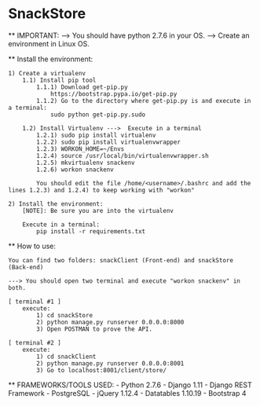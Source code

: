 # SnackStore

** IMPORTANT:
	--> You should have python 2.7.6 in your OS. 
	--> Create an environment in Linux OS.

** Install the environment:

	1) Create a virtualenv 
		1.1) Install pip tool 
			1.1.1) Download get-pip.py
				https://bootstrap.pypa.io/get-pip.py
			1.1.2) Go to the directory where get-pip.py is and execute in a terminal:
				sudo python get-pip.py.sudo
				
		1.2) Install Virtualenv --->  Execute in a terminal
			1.2.1) sudo pip install virtualenv
			1.2.2) sudo pip install virtualenvwrapper
			1.2.3) WORKON_HOME=~/Envs
			1.2.4) source /usr/local/bin/virtualenvwrapper.sh
			1.2.5) mkvirtualenv snackenv
			1.2.6) workon snackenv
			
			You should edit the file /home/<username>/.bashrc and add the lines 1.2.3) and 1.2.4) to keep working with "workon"
				
	2) Install the environment:
		[NOTE]: Be sure you are into the virtualenv
		
		Execute in a terminal:
			pip install -r requirements.txt
			
** How to use:
	
	You can find two folders: snackClient (Front-end) and snackStore (Back-end)
	
	---> You should open two terminal and execute "workon snackenv" in both. 
	
	[ terminal #1 ]
		execute:
			1) cd snackStore
			2) python manage.py runserver 0.0.0.0:8000
			3) Open POSTMAN to prove the API.
		
	[ terminal #2 ]
		execute:
			1) cd snackClient
			2) python manage.py runserver 0.0.0.0:8001
			3) Go to localhost:8001/client/store/
			
** FRAMEWORKS/TOOLS USED:
	- Python 2.7.6
	- Django 1.11
	- Django REST Framework
	- PostgreSQL 
	- jQuery 1.12.4
	- Datatables 1.10.19
	- Bootstrap 4
	
	

